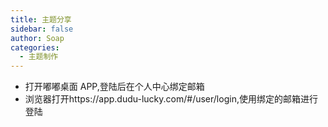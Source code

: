 ```yaml
---
title: 主题分享
sidebar: false
author: Soap
categories:
  - 主题制作
---
```


- 打开嘟嘟桌面 APP,登陆后在个人中心绑定邮箱
- 浏览器打开https://app.dudu-lucky.com/#/user/login,使用绑定的邮箱进行登陆
